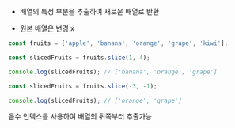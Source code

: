 - 배열의 특정 부분을 추출하여 새로운 배열로 반환

- 원본 배열은 변경 x
```js
const fruits = ['apple', 'banana', 'orange', 'grape', 'kiwi'];

const slicedFruits = fruits.slice(1, 4);

console.log(slicedFruits); // ['banana', 'orange', 'grape']
```
``` js
const slicedFruits = fruits.slice(-3, -1);

console.log(slicedFruits); // ['orange', 'grape']
```
음수 인덱스를 사용하여 배열의 뒤쪽부터 추출가능
